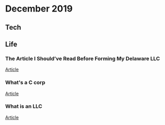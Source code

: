 December 2019
=============

Tech
----

Life
----

### The Article I Should’ve Read Before Forming My Delaware LLC

[Article](https://gusto.com/blog/start-business/delaware-llc-advantages-disadvantages)

### What's a C corp

[Article](https://gusto.com/blog/start-business/c-corporation)

### What is an LLC

[Article](https://gusto.com/blog/start-business/what-is-an-llc)
